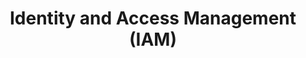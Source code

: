 ---
title: Identity and Access Management (IAM)
description: A collection of UX copy examples and patterns for Identity and Access Management (IAM) systems, including user authentication, authorization, role management, and access control.
order: 1
---